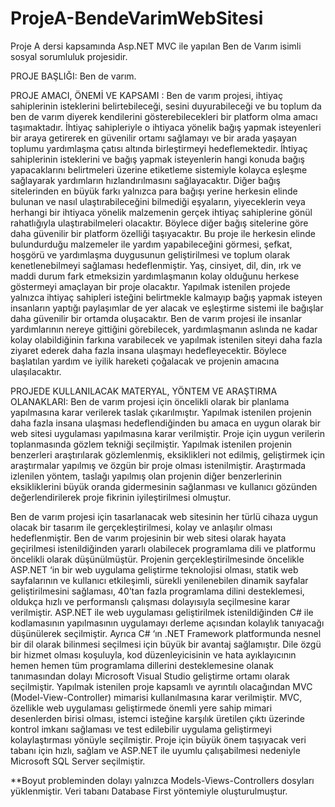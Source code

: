 # ProjeA-BendeVarimWebSitesi
Proje A dersi kapsamında Asp.NET MVC ile yapılan Ben de Varım isimli sosyal sorumluluk projesidir.

PROJE BAŞLIĞI: Ben de varım.

PROJE AMACI, ÖNEMİ VE KAPSAMI : Ben de varım projesi, ihtiyaç sahiplerinin isteklerini belirtebileceği, sesini duyurabileceği ve bu toplum da ben de varım diyerek kendilerini gösterebilecekleri bir platform olma amacı taşımaktadır. İhtiyaç sahipleriyle o ihtiyaca yönelik bağış yapmak isteyenleri bir araya getirerek en güvenilir ortamı sağlamayı ve bir arada yaşayan toplumu yardımlaşma çatısı altında birleştirmeyi hedeflemektedir. İhtiyaç sahiplerinin isteklerini ve bağış yapmak isteyenlerin hangi konuda bağış yapacaklarını belirtmeleri üzerine etiketleme sistemiyle kolayca eşleşme sağlayarak yardımların hızlandırılmasını sağlayacaktır. Diğer bağış sitelerinden en büyük farkı yalnızca para bağışı yerine herkesin elinde bulunan ve nasıl ulaştırabileceğini bilmediği eşyaların, yiyeceklerin veya herhangi bir ihtiyaca yönelik malzemenin gerçek ihtiyaç sahiplerine gönül rahatlığıyla ulaştırabilmeleri olacaktır. Böylece diğer bağış sitelerine göre daha güvenilir bir platform özelliği taşıyacaktır. Bu proje ile herkesin elinde bulundurduğu malzemeler ile yardım yapabileceğini görmesi, şefkat, hoşgörü ve yardımlaşma duygusunun geliştirilmesi ve toplum olarak kenetlenebilmeyi sağlaması hedeflenmiştir. Yaş, cinsiyet, dil, din, ırk ve maddi durum fark etmeksizin yardımlaşmanın kolay olduğunu herkese göstermeyi amaçlayan bir proje olacaktır. Yapılmak istenilen projede yalnızca ihtiyaç sahipleri isteğini belirtmekle kalmayıp bağış yapmak isteyen insanların yaptığı paylaşımlar de yer alacak ve eşleştirme sistemi ile bağışlar daha güvenilir bir ortamda oluşacaktır. Ben de varım projesi ile insanlar yardımlarının nereye gittiğini görebilecek, yardımlaşmanın aslında ne kadar kolay olabildiğinin farkına varabilecek ve yapılmak istenilen siteyi daha
fazla ziyaret ederek daha fazla insana ulaşmayı hedefleyecektir. Böylece başlatılan yardım ve iyilik hareketi çoğalacak ve projenin amacına ulaşılacaktır.

PROJEDE KULLANILACAK MATERYAL, YÖNTEM VE ARAŞTIRMA OLANAKLARI: Ben de varım projesi için öncelikli olarak bir planlama yapılmasına karar verilerek taslak çıkarılmıştır. Yapılmak istenilen projenin daha fazla insana ulaşması hedeflendiğinden bu amaca en uygun olarak bir web sitesi uygulaması yapılmasına karar verilmiştir. Proje için uygun verilerin toplanmasında gözlem tekniği seçilmiştir. Yapılmak istenilen projenin benzerleri araştırılarak gözlemlenmiş, eksiklikleri not edilmiş, geliştirmek için araştırmalar yapılmış ve özgün bir proje olması istenilmiştir. Araştırmada izlenilen yöntem, taslağı yapılmış olan projenin diğer benzerlerinin eksikliklerini büyük oranda gidermesinin sağlanması ve kullanıcı gözünden değerlendirilerek proje fikrinin iyileştirilmesi olmuştur.

Ben de varım projesi için tasarlanacak web sitesinin her türlü cihaza uygun olacak bir tasarım ile gerçekleştirilmesi, kolay ve anlaşılır olması hedeflenmiştir. Ben de varım projesinin bir web sitesi olarak hayata geçirilmesi istenildiğinden yararlı olabilecek programlama dili ve platformu öncelikli olarak düşünülmüştür. Projenin gerçekleştirilmesinde öncelikle ASP.NET ‘in bir web uygulama geliştirme teknolojisi olması, statik web sayfalarının ve kullanıcı etkileşimli, sürekli yenilenebilen dinamik sayfalar geliştirilmesini sağlaması, 40’tan fazla programlama dilini desteklemesi, oldukça hızlı ve performanslı çalışması dolayısıyla seçilmesine karar verilmiştir. ASP.NET ile web uygulaması geliştirilmek istenildiğinden C# ile kodlamasının yapılmasının uygulamayı derleme açısından kolaylık tanıyacağı düşünülerek seçilmiştir. Ayrıca C# ‘ın .NET Framework platformunda nesnel bir dil olarak bilinmesi seçilmesi için büyük bir avantaj sağlamıştır. Dile özgü bir hizmet olması koşuluyla, kod düzenleyicisinin ve hata ayıklayıcının hemen hemen tüm programlama dillerini desteklemesine olanak tanımasından dolayı Microsoft Visual Studio geliştirme ortamı olarak seçilmiştir. Yapılmak istenilen proje kapsamlı ve ayrıntılı olacağından MVC (Model-View-Controller) mimarisi kullanılmasına karar verilmiştir. MVC, özellikle web uygulaması geliştirmede önemli yere sahip mimari desenlerden birisi olması, istemci isteğine karşılık üretilen çıktı üzerinde kontrol imkanı sağlaması ve test edilebilir uygulama geliştirmeyi kolaylaştırması yönüyle seçilmiştir. Proje için büyük önem taşıyacak veri tabanı için hızlı, sağlam ve ASP.NET ile uyumlu çalışabilmesi nedeniyle Microsoft SQL Server seçilmiştir.

**Boyut probleminden dolayı yalnızca Models-Views-Controllers dosyları yüklenmiştir. Veri tabanı Database First yöntemiyle oluşturulmuştur. 
